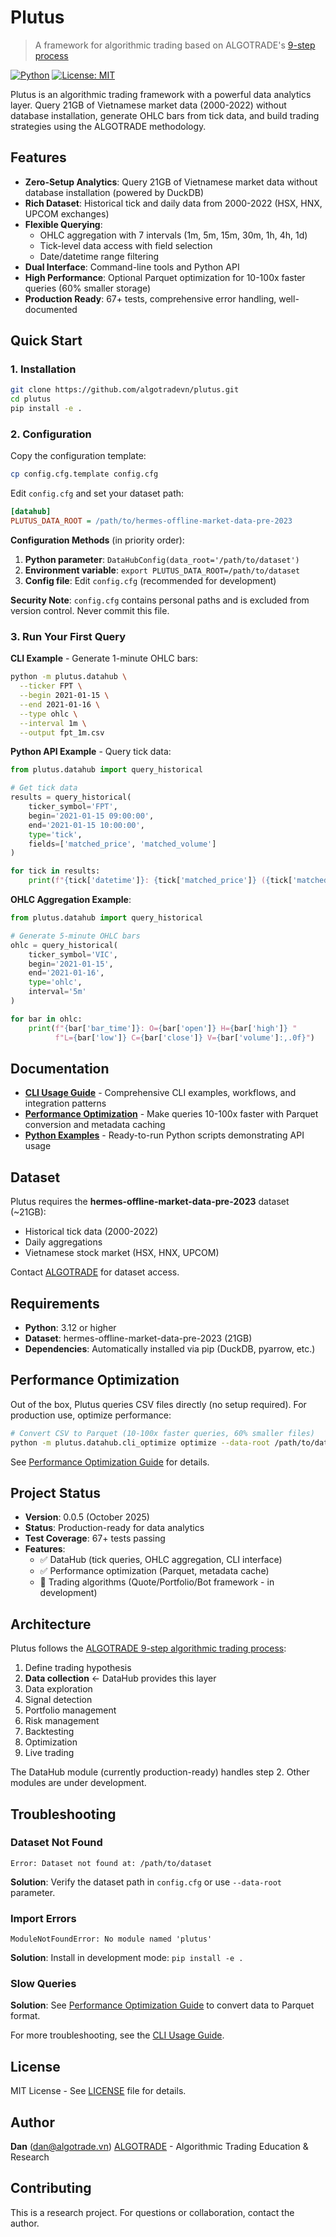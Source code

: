 # Plutus

> A framework for algorithmic trading based on ALGOTRADE's [9-step process](https://hub.algotrade.vn/knowledge-hub/steps-to-develop-a-trading-algorithm/)

[![Python](https://img.shields.io/badge/python-3.12+-blue.svg)](https://www.python.org/downloads/)
[![License: MIT](https://img.shields.io/badge/License-MIT-yellow.svg)](LICENSE)

Plutus is an algorithmic trading framework with a powerful data analytics layer. Query 21GB of Vietnamese market data (2000-2022) without database installation, generate OHLC bars from tick data, and build trading strategies using the ALGOTRADE methodology.

## Features

- **Zero-Setup Analytics**: Query 21GB of Vietnamese market data without database installation (powered by DuckDB)
- **Rich Dataset**: Historical tick and daily data from 2000-2022 (HSX, HNX, UPCOM exchanges)
- **Flexible Querying**:
  - OHLC aggregation with 7 intervals (1m, 5m, 15m, 30m, 1h, 4h, 1d)
  - Tick-level data access with field selection
  - Date/datetime range filtering
- **Dual Interface**: Command-line tools and Python API
- **High Performance**: Optional Parquet optimization for 10-100x faster queries (60% smaller storage)
- **Production Ready**: 67+ tests, comprehensive error handling, well-documented

## Quick Start

### 1. Installation

```bash
git clone https://github.com/algotradevn/plutus.git
cd plutus
pip install -e .
```

### 2. Configuration

Copy the configuration template:

```bash
cp config.cfg.template config.cfg
```

Edit `config.cfg` and set your dataset path:

```ini
[datahub]
PLUTUS_DATA_ROOT = /path/to/hermes-offline-market-data-pre-2023
```

**Configuration Methods** (in priority order):
1. **Python parameter**: `DataHubConfig(data_root='/path/to/dataset')`
2. **Environment variable**: `export PLUTUS_DATA_ROOT=/path/to/dataset`
3. **Config file**: Edit `config.cfg` (recommended for development)

**Security Note**: `config.cfg` contains personal paths and is excluded from version control. Never commit this file.

### 3. Run Your First Query

**CLI Example** - Generate 1-minute OHLC bars:

```bash
python -m plutus.datahub \
  --ticker FPT \
  --begin 2021-01-15 \
  --end 2021-01-16 \
  --type ohlc \
  --interval 1m \
  --output fpt_1m.csv
```

**Python API Example** - Query tick data:

```python
from plutus.datahub import query_historical

# Get tick data
results = query_historical(
    ticker_symbol='FPT',
    begin='2021-01-15 09:00:00',
    end='2021-01-15 10:00:00',
    type='tick',
    fields=['matched_price', 'matched_volume']
)

for tick in results:
    print(f"{tick['datetime']}: {tick['matched_price']} ({tick['matched_volume']:,})")
```

**OHLC Aggregation Example**:

```python
from plutus.datahub import query_historical

# Generate 5-minute OHLC bars
ohlc = query_historical(
    ticker_symbol='VIC',
    begin='2021-01-15',
    end='2021-01-16',
    type='ohlc',
    interval='5m'
)

for bar in ohlc:
    print(f"{bar['bar_time']}: O={bar['open']} H={bar['high']} "
          f"L={bar['low']} C={bar['close']} V={bar['volume']:,.0f}")
```

## Documentation

- **[CLI Usage Guide](src/plutus/datahub/docs/CLI_USAGE_GUIDE.md)** - Comprehensive CLI examples, workflows, and integration patterns
- **[Performance Optimization](src/plutus/datahub/docs/DATA_OPTIMIZATION_GUIDE.md)** - Make queries 10-100x faster with Parquet conversion and metadata caching
- **[Python Examples](examples/)** - Ready-to-run Python scripts demonstrating API usage

## Dataset

Plutus requires the **hermes-offline-market-data-pre-2023** dataset (~21GB):
- Historical tick data (2000-2022)
- Daily aggregations
- Vietnamese stock market (HSX, HNX, UPCOM)

Contact [ALGOTRADE](https://algotrade.vn) for dataset access.

## Requirements

- **Python**: 3.12 or higher
- **Dataset**: hermes-offline-market-data-pre-2023 (21GB)
- **Dependencies**: Automatically installed via pip (DuckDB, pyarrow, etc.)

## Performance Optimization

Out of the box, Plutus queries CSV files directly (no setup required). For production use, optimize performance:

```bash
# Convert CSV to Parquet (10-100x faster queries, 60% smaller files)
python -m plutus.datahub.cli_optimize optimize --data-root /path/to/dataset
```

See [Performance Optimization Guide](src/plutus/datahub/docs/DATA_OPTIMIZATION_GUIDE.md) for details.

## Project Status

- **Version**: 0.0.5 (October 2025)
- **Status**: Production-ready for data analytics
- **Test Coverage**: 67+ tests passing
- **Features**:
  - ✅ DataHub (tick queries, OHLC aggregation, CLI interface)
  - ✅ Performance optimization (Parquet, metadata cache)
  - 🚧 Trading algorithms (Quote/Portfolio/Bot framework - in development)

## Architecture

Plutus follows the [ALGOTRADE 9-step algorithmic trading process](https://hub.algotrade.vn/knowledge-hub/steps-to-develop-a-trading-algorithm/):

1. Define trading hypothesis
2. **Data collection** ← DataHub provides this layer
3. Data exploration
4. Signal detection
5. Portfolio management
6. Risk management
7. Backtesting
8. Optimization
9. Live trading

The DataHub module (currently production-ready) handles step 2. Other modules are under development.

## Troubleshooting

### Dataset Not Found
```
Error: Dataset not found at: /path/to/dataset
```
**Solution**: Verify the dataset path in `config.cfg` or use `--data-root` parameter.

### Import Errors
```
ModuleNotFoundError: No module named 'plutus'
```
**Solution**: Install in development mode: `pip install -e .`

### Slow Queries
**Solution**: See [Performance Optimization Guide](src/plutus/datahub/docs/DATA_OPTIMIZATION_GUIDE.md) to convert data to Parquet format.

For more troubleshooting, see the [CLI Usage Guide](src/plutus/datahub/docs/CLI_USAGE_GUIDE.md#troubleshooting).

## License

MIT License - See [LICENSE](LICENSE) file for details.

## Author

**Dan** (dan@algotrade.vn)
[ALGOTRADE](https://algotrade.vn) - Algorithmic Trading Education & Research

## Contributing

This is a research project. For questions or collaboration, contact the author.

